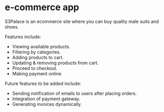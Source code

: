 # e-commerce app

S3Palace is an ecommerce site where you can buy quality male suits and shoes.

Features include:
- Viewing available products. 
- Filtering by categories.
- Adding products to cart.
- Updating & removing products from cart.
- Proceed to checkout.
- Making payment online

Future features to be added include:
- Sending notification of emails to users after placing orders.
- Integration of payment gateway.
- Generating invoices dynamically.

